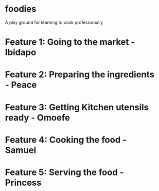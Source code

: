 # foodies
A play ground for learning to cook professionally

# Feature 1: Going to the market - Ibidapo

# Feature 2: Preparing the ingredients - Peace

# Feature 3: Getting Kitchen utensils ready - Omoefe

# Feature 4: Cooking the food - Samuel

# Feature 5: Serving the food - Princess
